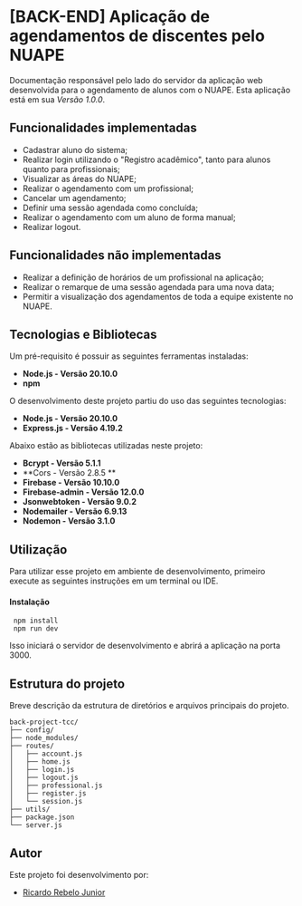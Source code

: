 # [BACK-END] Aplicação de agendamentos de discentes pelo NUAPE

Documentação responsável pelo lado do servidor da aplicação web desenvolvida para o agendamento de alunos com o NUAPE. Esta aplicação está em sua _Versão 1.0.0_.

## Funcionalidades implementadas

- Cadastrar aluno do sistema;
- Realizar login utilizando o "Registro acadêmico", tanto para alunos quanto para profissionais;
- Visualizar as áreas do NUAPE;
- Realizar o agendamento com um profissional;
- Cancelar um agendamento;
- Definir uma sessão agendada como concluída;
- Realizar o agendamento com um aluno de forma manual;
- Realizar logout.

## Funcionalidades não implementadas

- Realizar a definição de horários de um profissional na aplicação;
- Realizar o remarque de uma sessão agendada para uma nova data;
- Permitir a visualização dos agendamentos de toda a equipe existente no NUAPE.

## Tecnologias e Bibliotecas

Um pré-requisito é possuir as seguintes ferramentas instaladas:

- **Node.js - Versão 20.10.0**
- **npm**

O desenvolvimento deste projeto partiu do uso das seguintes tecnologias:

- **Node.js - Versão 20.10.0**
- **Express.js - Versão 4.19.2**

Abaixo estão as bibliotecas utilizadas neste projeto:

- **Bcrypt - Versão 5.1.1**
- **Cors - Versão 2.8.5 **
- **Firebase - Versão 10.10.0**
- **Firebase-admin - Versão 12.0.0**
- **Jsonwebtoken - Versão 9.0.2**
- **Nodemailer - Versão 6.9.13**
- **Nodemon - Versão 3.1.0**

## Utilização

Para utilizar esse projeto em ambiente de desenvolvimento, primeiro execute as seguintes instruções em um terminal ou IDE.

#### Instalação

```http
 npm install
 npm run dev
```

Isso iniciará o servidor de desenvolvimento e abrirá a aplicação na porta 3000.

## Estrutura do projeto

Breve descrição da estrutura de diretórios e arquivos principais do projeto.

```http
back-project-tcc/
├── config/
├── node_modules/
├── routes/
│   ├── account.js
│   ├── home.js
│   ├── login.js
│   ├── logout.js
│   ├── professional.js
│   ├── register.js
│   └── session.js
├── utils/
├── package.json
└── server.js
```

## Autor

Este projeto foi desenvolvimento por:

- [Ricardo Rebelo Junior](https://www.linkedin.com/in/rrebelojr/)
